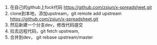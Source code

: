 1. 在自己的github上fock代码 https://github.com/zsjun/x-spreadsheet.git
2. clone到本地，添加upstream，git remote add upstream https://github.com/zsjun/x-spreadsheet.git
3. 然后新建一个分支dev，修改代码提交
4. 拉去远程代码，git fetch upstream, 
5. 合并到dev， git rebase upstream/master

